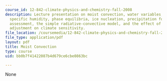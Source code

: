 ```yaml
---
course_id: 12-842-climate-physics-and-chemistry-fall-2008
description: Lecture presentation on moist convection, water variables, saturation
  specific humidity, phase equilibria, ice nucleation, precipitation formation, stability
  assessment, the simple radiative-convective model, and the effect of moist convective
  adjustment on climate sensitivity.
file_location: /coursemedia/12-842-climate-physics-and-chemistry-fall-2008/bb0b7f41422087b4d679ce6cbe0863bc_part6_3.pdf
file_type: application/pdf
layout: pdf
title: Moist Convection
type: course
uid: bb0b7f41422087b4d679ce6cbe0863bc

---
```

None